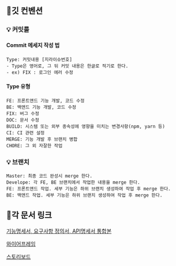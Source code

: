 ## 📌깃 컨벤션
### 💡 커밋룰
#### Commit 메세지 작성 법
```
Type: 커밋내용 [지라이슈번호]
- Type은 영어로, 그 뒤 커밋 내용은 한글로 적기로 한다.
- ex) FIX : 로그인 에러 수정
```
#### Type 유형
```
FE: 프론트앤드 기능 개발, 코드 수정
BE: 백앤드 기능 개발, 코드 수정
FIX: 버그 수정
DOC: 문서 수정
BUILD: 시스템 또는 외부 종속성에 영향을 미치는 변경사항(npm, yarn 등)
CI: CI 관련 설정
MERGE: 기능 개발 후 브랜치 병합
CHORE: 그 외 자잘한 작업 
```

### 💡 브랜치
```
Master: 최종 코드 완성시 merge 한다.
Develope: 각 FE, BE 브랜치에서 작업한 내용을 merge 한다.
FE: 프론트앤드 작업. 세부 기능은 하위 브랜치 생성하여 작업 후 merge 한다.
BE: 백앤드 작업. 세부 기능은 하위 브랜치 생성하여 작업 후 merge 한다. 
```
## 📌각 문서 링크 
[기능명세서, 요구사항 정의서, API명세서 통합본](https://docs.google.com/spreadsheets/d/1Snsq4_rEgos0y4JuI4C1bfJfTSqp9-xIvPWQTEl6qoY/edit#gid=111537547)

[와이어프레임](https://ovenapp.io/view/M10rj2Ij6jc580rV5fPBZKw8izPXFVDp/INGlZ)

[스토리보드](https://www.figma.com/file/UMAq04A8MwNMbEdVgHQgA2/%EB%94%94%EC%9E%90%EC%9D%B81?node-id=0%3A1)
